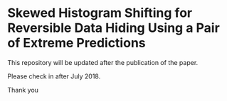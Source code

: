 # Skewed Histogram Shifting for Reversible Data Hiding Using a Pair of Extreme Predictions
This repository will be updated after the publication of the paper. 

Please check in after July 2018.

Thank you

